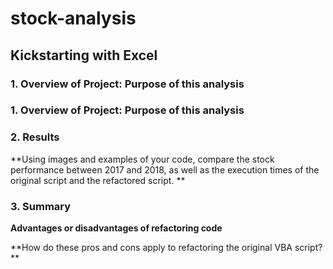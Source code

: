 # stock-analysis

## Kickstarting with Excel

### 1. Overview of Project: Purpose of this analysis


### 1. Overview of Project: Purpose of this analysis


### 2. Results

**Using images and examples of your code, compare the stock performance between 2017 and 2018, as well as the execution times of the original script and the refactored script. **

### 3. Summary

**Advantages or disadvantages of refactoring code**





**How do these pros and cons apply to refactoring the original VBA script? **
